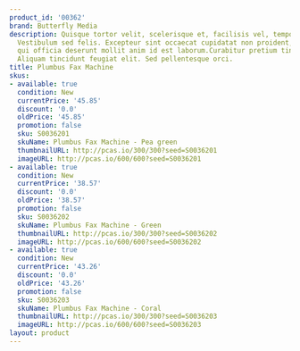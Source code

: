 ```yaml
---
product_id: '00362'
brand: Butterfly Media
description: Quisque tortor velit, scelerisque et, facilisis vel, tempor sed, urna.
  Vestibulum sed felis. Excepteur sint occaecat cupidatat non proident, sunt in culpa
  qui officia deserunt mollit anim id est laborum.Curabitur pretium tincidunt lacus.
  Aliquam tincidunt feugiat elit. Sed pellentesque orci.
title: Plumbus Fax Machine
skus:
- available: true
  condition: New
  currentPrice: '45.85'
  discount: '0.0'
  oldPrice: '45.85'
  promotion: false
  sku: S0036201
  skuName: Plumbus Fax Machine - Pea green
  thumbnailURL: http://pcas.io/300/300?seed=S0036201
  imageURL: http://pcas.io/600/600?seed=S0036201
- available: true
  condition: New
  currentPrice: '38.57'
  discount: '0.0'
  oldPrice: '38.57'
  promotion: false
  sku: S0036202
  skuName: Plumbus Fax Machine - Green
  thumbnailURL: http://pcas.io/300/300?seed=S0036202
  imageURL: http://pcas.io/600/600?seed=S0036202
- available: true
  condition: New
  currentPrice: '43.26'
  discount: '0.0'
  oldPrice: '43.26'
  promotion: false
  sku: S0036203
  skuName: Plumbus Fax Machine - Coral
  thumbnailURL: http://pcas.io/300/300?seed=S0036203
  imageURL: http://pcas.io/600/600?seed=S0036203
layout: product
---
```

